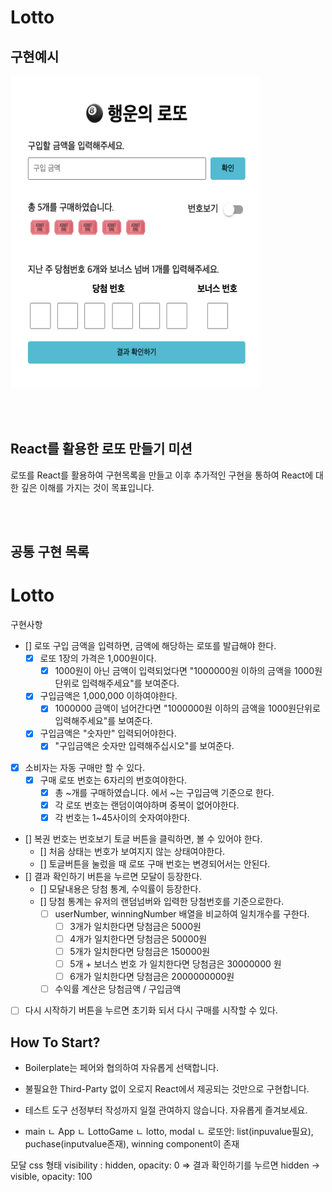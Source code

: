 # Lotto

## 구현예시

<img
  src="./public/로또예시.png"
  width="400"
  height="500"
/>

<br>
<br>

## React를 활용한 로또 만들기 미션

로또를 React를 활용하여 구현목록을 만들고 이후 추가적인 구현을 통하여 React에 대한 깊은 이해를 가지는 것이 목표입니다.

<br>
<br>

## 공통 구현 목록

# Lotto

구현사항

- [] 로또 구입 금액을 입력하면, 금액에 해당하는 로또를 발급해야 한다.
  - [x] 로또 1장의 가격은 1,000원이다.
    - [x] 1000원이 아닌 금액이 입력되었다면 "1000000원 이하의 금액을 1000원단위로 입력해주세요"를 보여준다.
  - [x] 구입금액은 1,000,000 이하여야한다.
    - [x] 1000000 금액이 넘어간다면 "1000000원 이하의 금액을 1000원단위로 입력해주세요"를 보여준다.
  - [x] 구입금액은 "숫자만" 입력되어야한다.
    - [x] "구입금액은 숫자만 입력해주십시오"를 보여준다.
- [x] 소비자는 자동 구매만 할 수 있다.
  - [x] 구매 로또 번호는 6자리의 번호여야한다.
    - [x] 총 ~개를 구매하였습니다. 에서 ~는 구입금액 기준으로 한다.
    - [x] 각 로또 번호는 랜덤이여야하며 중복이 없어야한다.
    - [x] 각 번호는 1~45사이의 숫자여야한다.
- [] 복권 번호는 번호보기 토글 버튼을 클릭하면, 볼 수 있어야 한다.
  - [] 처음 상태는 번호가 보여지지 않는 상태여야한다.
  - [] 토글버튼을 눌렀을 때 로또 구매 번호는 변경되어서는 안된다.
- [] 결과 확인하기 버튼을 누르면 모달이 등장한다.
  - [] 모달내용은 당첨 통계, 수익률이 등장한다.
  - [] 당첨 통계는 유저의 랜덤넘버와 입력한 당첨번호를 기준으로한다.
    - [ ] userNumber, winningNumber 배열을 비교하여 일치개수를 구한다.
      - [ ] 3개가 일치한다면 당첨금은 5000원
      - [ ] 4개가 일치한다면 당첨금은 50000원
      - [ ] 5개가 일치한다면 당첨금은 150000원
      - [ ] 5개 + 보너스 번호 가 일치한다면 당첨금은 30000000 원
      - [ ] 6개가 일치한다면 당첨금은 2000000000원
    - [ ] 수익률 계산은 당첨금액 / 구입금액
- [ ] 다시 시작하기 버튼을 누르면 초기화 되서 다시 구매를 시작할 수 있다.

## How To Start?

- Boilerplate는 페어와 협의하여 자유롭게 선택합니다.
- 불필요한 Third-Party 없이 오로지 React에서 제공되는 것만으로 구현합니다.
- 테스트 도구 선정부터 작성까지 일절 관여하지 않습니다. 자유롭게 즐겨보세요.

- main
  ㄴ App
  ㄴ LottoGame
  ㄴ lotto, modal
  ㄴ 로또안: list(inpuvalue필요), puchase(inputvalue존재), winning component이 존재

모달 css 형태 visibility : hidden, opacity: 0 => 결과 확인하기를 누르면 hidden -> visible, opacity: 100
